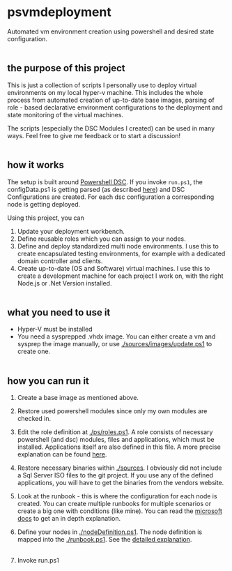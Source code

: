 # psvmdeployment

Automated vm environment creation using powershell and desired state configuration.
<br><br>

## the purpose of this project

This is just a collection of scripts I personally use to deploy virtual environments on my local hyper-v machine. This includes the whole process from automated creation of up-to-date base images, parsing of role - based declarative environment configurations to the deployment and state monitoring of the virtual machines.

The scripts (especially the DSC Modules I created) can be used in many ways. Feel free to give me feedback or to start a discussion!
<br><br>

## how it works

The setup is built around [Powershell DSC](https://docs.microsoft.com/de-de/powershell/scripting/dsc/overview/overview?view=powershell-7). If you invoke ``run.ps1``, the configData.ps1 is getting parsed (as described [here](https://docs.microsoft.com/de-de/powershell/scripting/dsc/configurations/configdata?view=powershell-7)) and DSC Configurations are created. For each dsc configuration a corresponding node is getting deployed.<br>

Using this project, you can

1. Update your deployment workbench.
2. Define reusable roles which you can assign to your nodes.
2. Define and deploy standardized multi node environments. I use this to create encapsulated testing environments, for example with a dedicated domain controller and clients.
3. Create up-to-date (OS and Software) virtual machines. I use this to create a development machine for each project I work on, with the right Node.js or .Net Version installed.
<br><br>

## what you need to use it

* Hyper-V must be installed
* You need a sysprepped .vhdx image. You can either create a vm and sysprep the image manually, or use [./sources/images/update.ps1](./sources/images/update.ps1) to create one.
<br><br>

## how you can run it

1. Create a base image as mentioned above.

2. Restore used powershell modules since only my own modules are checked in.

3. Edit the role definition at [./ps/roles.ps1](./ps/roles.ps1). A role consists of necessary powershell (and dsc) modules, files and applications, which must be installed. Applications itself are also defined in this file. A more precise explanation can be found [here]().

4. Restore necessary binaries within [./sources](./sources). I obviously did not include a Sql Server ISO files to the git project. If you use any of the defined applications, you will have to get the binaries from the vendors website.

5. Look at the runbook - this is where the configuration for each node is created. You can create multiple runbooks for multiple scenarios or create a big one with conditions (like mine). You can read the [microsoft docs](https://docs.microsoft.com/de-de/powershell/scripting/dsc/configurations/write-compile-apply-configuration?view=powershell-7) to get an in depth explanation.

6. Define your nodes in [./nodeDefinition.ps1](./nodeDefinition.ps1). The node definition is mapped into the [./runbook.ps1](./runbook.ps1). See the [detailed explanation](https://docs.microsoft.com/de-de/powershell/scripting/dsc/configurations/separatingenvdata?view=powershell-7).
<br><br>

7. Invoke run.ps1
